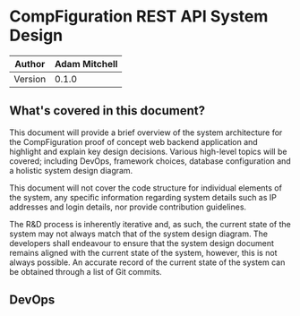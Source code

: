 # CompFiguration REST API System Design
| Author | Adam Mitchell |
|--|--|
| Version | 0.1.0 |

## What's covered in this document?
This document will provide a brief overview of the system architecture for the CompFiguration proof of concept web backend application and highlight and explain key design decisions. Various high-level topics will be covered; including DevOps, framework choices, database configuration and a holistic system design diagram. 

This document will not cover the code structure for individual elements of the system, any specific information regarding system details such as IP addresses and login details, nor provide contribution guidelines. 

The R&D process is inherently iterative and, as such, the current state of the system may not always match that of the system design diagram. The developers shall endeavour to ensure that the system design document remains aligned with the current state of the system, however, this is not always possible. An accurate record of the current state of the system can be obtained through a list of Git commits. 

## DevOps
